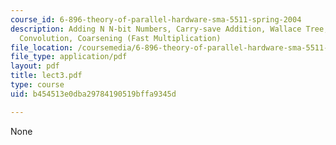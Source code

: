 ```yaml
---
course_id: 6-896-theory-of-parallel-hardware-sma-5511-spring-2004
description: Adding N N-bit Numbers, Carry-save Addition, Wallace Tree, Integer Multiplication,
  Convolution, Coarsening (Fast Multiplication)
file_location: /coursemedia/6-896-theory-of-parallel-hardware-sma-5511-spring-2004/b454513e0dba29784190519bffa9345d_lect3.pdf
file_type: application/pdf
layout: pdf
title: lect3.pdf
type: course
uid: b454513e0dba29784190519bffa9345d

---
```

None